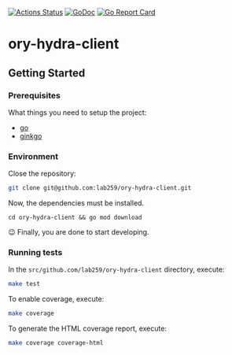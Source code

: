 [![Actions Status](https://github.com/lab259/ory-hydra-client/workflows/Go/badge.svg)](https://github.com/lab259/ory-hydra-client/actions) [![GoDoc](https://godoc.org/github.com/lab259/ory-hydra-client?status.svg)](http://godoc.org/github.com/lab259/ory-hydra-client) [![Go Report Card](https://goreportcard.com/badge/github.com/lab259/ory-hydra-client)](https://goreportcard.com/report/github.com/lab259/ory-hydra-client)

# ory-hydra-client

## Getting Started

### Prerequisites

What things you need to setup the project:

- [go](https://golang.org/doc/install)
- [ginkgo](http://onsi.github.io/ginkgo/)

### Environment

Close the repository:

```bash
git clone git@github.com:lab259/ory-hydra-client.git
```

Now, the dependencies must be installed.

```
cd ory-hydra-client && go mod download
```

:wink: Finally, you are done to start developing.

### Running tests

In the `src/github.com/lab259/ory-hydra-client` directory, execute:

```bash
make test
```

To enable coverage, execute:

```bash
make coverage
```

To generate the HTML coverage report, execute:

```bash
make coverage coverage-html
```
